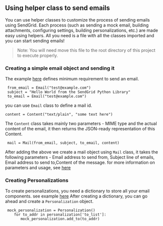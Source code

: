 ## Using helper class to send emails
You can use helper classes to customize the process of sending emails using SendGrid. Each process (such as sending a mock email,
building attachments, configuring settings, building personalizations, etc.) are made easy using helpers. All you need is a file with 
all the classes imported and you can start sending emails!

> Note: You will need move this file to the root directory of this project to execute properly.

### Creating a simple email object and sending it
The example [here](https://github.com/sendgrid/sendgrid-python/blob/0b683169b08d3a7c204107cd333be33053297e74/examples/helpers/mail_example.py#L9)
defines minimum requirement to send an email.
```
 from_email = Email("test@example.com")
 subject = "Hello World from the SendGrid Python Library"
 to_email = Email("test@example.com")
```
you can use `Email` class to define a mail id.

```
content = Content("text/plain", "some text here")
```
The `Content` class takes mainly two parameters - MIME type and the actual content of the email, it then returns the JSON-ready representation of this Content.

```
 mail = Mail(from_email, subject, to_email, content)
```
After adding the above we create a mail object using `Mail` class, it takes the following parameters - Email address to send from, Subject line of emails, Email address to send to,Content of the message.
for more information on parameters and usage, see [here](https://github.com/sendgrid/sendgrid-python/blob/master/sendgrid/helpers/mail/mail.py)

### Creating Personalizations

To create personalizations, you need a dictionary to store all your email components. see example [here](https://github.com/sendgrid/sendgrid-python/blob/0b683169b08d3a7c204107cd333be33053297e74/examples/helpers/mail_example.py#L47)
After creating a dictionary, you can go ahead and create a `Personalization` object. 
```
 mock_personalization = Personalization()
    for to_addr in personalization['to_list']:
       mock_personalization.add_to(to_addr)
```
